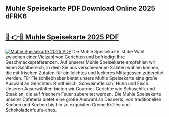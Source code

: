## Muhle Speisekarte PDF Download Online 2025 dFRK6

# <h2><a href="http://gcblzof.nevu.top/?p=Muhle+Speisekarte">🔗 👉🔴 Muhle Speisekarte 2025 PDF</a></h2>

[![Muhle Speisekarte 2025 PDF](https://i.imgur.com/dBaPXMq.png)](http://gcblzof.nevu.top/?p=Muhle+Speisekarte)
Die Muhle Speisekarte ist die Wahl zwischen einer Vielzahl von Gerichten und befriedigt Ihre Geschmackspräferenzen. Auf unserer Muhle Speisekarte empfehlen wir einen Salatbereich, in dem Sie aus verschiedenen Salaten wählen können, die mit frischen Zutaten für ein leichtes und leckeres Mittagessen zubereitet werden. Für Fleischliebhaber bietet unsere Muhle Speisekarte eine große Auswahl an Gerichten: Rindfleisch, Schweinefleisch, Huhn und Fisch. Unseren Auserwählten bieten wir Gourmet-Gerichte wie Schaschlik und Steak an, die auf frischem Feuer zubereitet werden. Die Muhle Speisekarte unserer Cafeteria bietet eine große Auswahl an Desserts, von traditionellen Kuchen und Kuchen bis hin zu exquisiten Crème Brûlée und Schokoladenfuufu-ches.
